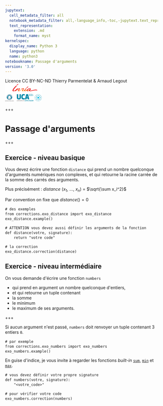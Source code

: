 ```yaml
---
jupytext:
  cell_metadata_filter: all
  notebook_metadata_filter: all,-language_info,-toc,-jupytext.text_representation.jupytext_version,-jupytext.text_representation.format_version
  text_representation:
    extension: .md
    format_name: myst
kernelspec:
  display_name: Python 3
  language: python
  name: python3
notebookname: Passage d'arguments
version: '3.0'
---
```


<div class="licence">
<span>Licence CC BY-NC-ND</span>
<span>Thierry Parmentelat &amp; Arnaud Legout</span>
<span><img src="media/both-logos-small-alpha.png" /></span>
</div>

+++

# Passage d'arguments

+++

## Exercice - niveau basique

Vous devez écrire une fonction `distance` qui prend un nombre quelconque d'arguments numériques non complexes, et qui retourne la racine carrée de la somme des carrés des arguments. 

Plus précisément :
$distance$ ($x_1$, ..., $x_n$) = $\sqrt{\sum x_i^2}$

Par convention on fixe que $distance() = 0$

```{code-cell} ipython3
# des exemples
from corrections.exo_distance import exo_distance
exo_distance.example()
```

```{code-cell} ipython3
# ATTENTION vous devez aussi définir les arguments de la fonction
def distance(votre, signature):
    return "votre code"
```

```{code-cell} ipython3
# la correction
exo_distance.correction(distance)
```

## Exercice - niveau intermédiaire

On vous demande d'écrire une fonction `numbers` 

* qui prend en argument un nombre quelconque d'entiers,
* et qui retourne un tuple contenant
 * la somme
 * le minimum
 * le maximum
de ses arguments.

+++

Si aucun argument n'est passé, `numbers` doit renvoyer un tuple contenant 3 entiers `0`.

```{code-cell} ipython3
# par exemple
from corrections.exo_numbers import exo_numbers
exo_numbers.example()
```

En guise d'indice, je vous invite à regarder les fonctions *built-in* [`sum`](https://docs.python.org/3/library/functions.html#sum), [`min`](https://docs.python.org/3/library/functions.html#min) et [`max`](https://docs.python.org/3/library/functions.html#max).

```{code-cell} ipython3
# vous devez définir votre propre signature
def numbers(votre, signature):
    "<votre_code>"
```

```{code-cell} ipython3
# pour vérifier votre code
exo_numbers.correction(numbers)
```

